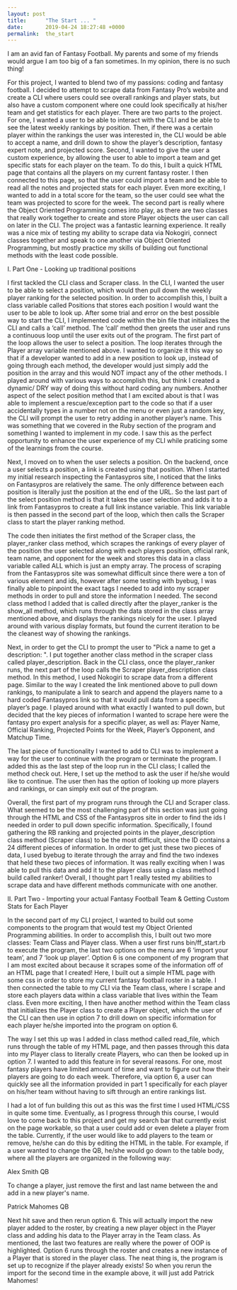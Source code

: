 ```yaml
---
layout: post
title:      "The Start ... "
date:       2019-04-24 18:27:48 +0000
permalink:  the_start
---
```



I am an avid fan of Fantasy Football. My parents and some of my friends would argue I am too big of a fan sometimes. In my opinion, there is no such thing! 

For this project, I wanted to blend two of my passions: coding and fantasy football. I decided to attempt to scrape data from Fantasy Pro’s website and create a CLI where users could see overall rankings and player stats, but also have a custom component where one could look specifically at his/her team and get statistics for each player. There are two parts to the project. For one, I wanted a user to be able to interact with the CLI and be able to see the latest weekly rankings by position. Then, if there was a certain player within the rankings the user was interested in, the CLI would be able to accept a name, and drill down to show the player’s description, fantasy expert note, and projected score. Second, I wanted to give the user a custom experience, by allowing the user to able to import a team and get specific stats for each player on the team. To do this, I built a quick HTML page that contains all the players on my current fantasy roster. I then connected to this page, so that the user could import a team and be able to read all the notes and projected stats for each player. Even more exciting, I wanted to add in a total score for the team, so the user could see what the team was projected to score for the week. The second part is really where the Object Oriented Programming comes into play, as there are two classes that really work together to create and store Player objects the user can call on later in the CLI. The project was a fantastic learning experience. It really was a nice mix of testing my ability to scrape data via Nokogiri, connect classes together and speak to one another via Object Oriented Programming, but mostly practice my skills of building out functional methods with the least code possible. 

I. Part One - Looking up traditional positions

I first tackled the CLI class and Scraper class. In the CLI, I wanted the user to be able to select a position, which would then pull down the weekly player ranking for the selected position. In order to accomplish this, I built a class variable called Positions that stores each position I would want the user to be able to look up. After some trial and error on the best possible way to start the CLI, I implemented code within the bin file that initializes the CLI and calls a ‘call’ method. The ‘call’ method then greets the user and runs a continuous loop until the user exits out of the program. The first part of the loop allows the user to select a position. The loop iterates through the Player array variable mentioned above. I wanted to organize it this way so that if a developer wanted to add in a new position to look up, instead of going through each method, the developer would just simply add the position in the array and this would NOT impact any of the other methods. I played around with various ways to accomplish this, but think I created a dynamic/ DRY way of doing this without hard coding any numbers. Another aspect of the select position method that I am excited about is that I was able to implement a rescue/exception part to the code so that if a user accidentally types in a number not on the menu or even just a random key, the CLI will prompt the user to retry adding in another player’s name. This was something that we covered in the Ruby section of the program and something I wanted to implement in my code. I saw this as the perfect opportunity to enhance the user experience of my CLI while praticing some of the learnings from the course. 

Next, I moved on to when the user selects a position. On the backend, once a user selects a position, a link is created using that position. When I started my initial research inspecting the Fantasypros site, I noticed that the links on Fantasypros are relatively the same. The only difference between each position is literally just the position at the end of the URL. So the last part of the select position method is that it takes the user selection and adds it to a link from Fantasypros to create a full link instance variable. This link variable is then passed in the second part of the loop, which then calls the Scraper class to start the player ranking method. 

The code then initiates the first method of the Scraper class, the player_ranker class method, which scrapes the rankings of every player of the position the user selected along with each players position, official rank, team name, and opponent for the week and stores this data in a class variable called ALL which is just an empty array. The process of scraping from the Fantasypros site was somewhat difficult since there were a ton of various element and ids, however after some testing with byebug, I was finally able to pinpoint the exact tags I needed to add into my scraper methods in order to pull and store the information I needed. The second class method I added that is called directly after the player_ranker is the show_all method, which runs through the data stored in the class array mentioned above, and displays the rankings nicely for the user. I played around with various display formats, but found the current iteration to be the cleanest way of showing the rankings. 

Next, in order to get the CLI to prompt the user to "Pick a name to get a description: ".  I put together another class method in the scraper class called player_description. Back in the CLI class, once the player_ranker runs, the next part of the loop calls the Scraper player_description class method. In this method, I used Nokogiri to scrape data from a different page. Similar to the way I created the link mentioned above to pull down rankings, to manipulate a link to search and append the players name to a hard coded Fantasypros link so that it would pull data from a specific player’s page. I played around with what exactly I wanted to pull down, but decided that the key pieces of information I wanted to scrape here were the fantasy pro expert analysis for a specific player, as well as: Player Name, Official Ranking, Projected Points for the Week, Player’s Opponent, and Matchup Time. 

The last piece of functionality I wanted to add to CLI was to implement a way for the user to continue with the program or terminate the program. I added this as the last step of the loop run in the CLI class; I called the method check out. Here, I set up the method to ask the user if he/she would like to continue. The user then has the option of looking up more players and rankings, or can simply exit out of the program. 

Overall, the first part of my program runs through the CLI and Scraper class. What seemed to be the most challenging part of this section was just going through the HTML and CSS of the Fantasypros site in order to find the ids I needed in order to pull down specific information. Specifically, I found gathering the RB ranking and projected points in the player_description class method (Scraper class) to be the most difficult, since the ID contains a 24 different pieces of information. In order to get just these two pieces of data, I used byebug to iterate through the array and find the two indexes that held these two pieces of information. It was really exciting when I was able to pull this data and add it to the player class using a class method I build called ranker! Overall, I thought part 1 really tested my abilities to scrape data and have different methods communicate with one another. 

II. Part Two - Importing your actual Fantasy Football Team & Getting Custom Stats for Each Player

In the second part of my CLI project, I wanted to build out some components to the program that would test my Object Oriented Programming abilities. In order to accomplish this, I built out two more classes: Team Class and Player class. When a user first runs bin/ff_start.rb to execute the program, the last two options on the menu are 6 ‘import your team’, and 7 ‘look up player’. Option 6 is one component of my program that I am most excited about because it scrapes some of the information off of an HTML page that I created! Here, I built out a simple HTML page with some css in order to store my current fantasy football roster in a table. I then connected the table to my CLI via the Team class, where I scrape and store each players data within a class variable that lives within the Team class. Even more exciting, I then have another method within the Team class that initializes the Player class to create a Player object, which the user of the CLI can then use in option 7 to drill down on specific information for each player he/she imported into the program on option 6. 

The way I set this up was I added in class method called read_file, which runs through the table of my HTML page, and then passes through this data into my Player class to literally create Players, who can then be looked up in option 7. I wanted to add this feature in for several reasons. For one, most fantasy players have limited amount of time and want to figure out how their players are going to do each week. Therefore, via option 6, a user can quickly see all the information provided in part 1 specifically for each player on his/her team without having to sift through an entire rankings list. 

I had a lot of fun building this out as this was the first time I used HTML/CSS in quite some time. Eventually, as I progress through this course, I would love to come back to this project and get my search bar that currently exist on the page workable, so that a user could add or even delete a player from the table. Currently, if the user would like to add players to the team or remove, he/she can do this by editing the HTML in the table. For example, if a user wanted to change the QB, he/she would go down to the table body, where all the players are organized in the following way:

<tr>
  <td> Alex</td>
  <td> Smith</td>
  <td> QB</td>
</tr>

To change a player, just remove the first and last name between the <td> and add in a new player's name.

<tr>
  <td> Patrick </td>
  <td> Mahomes </td>
  <td> QB</td>
</tr>

Next hit save and then rerun option 6. This will actually import the new player added to the roster, by creating a new player object in the Player class and adding his data to the Player array in the Team class. As mentioned, the last two features are really where the power of OOP is highlighted. Option 6 runs through the roster and creates a new instance of a Player that is stored in the player class. The neat thing is, the program is set up to recognize if the player already exists! So when you rerun the import for the second time in the example above, it will just add Patrick Mahomes!




